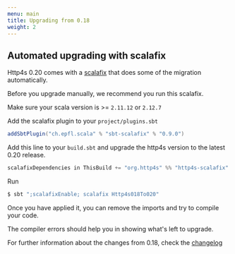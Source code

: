 ```yaml
---
menu: main
title: Upgrading from 0.18
weight: 2
---
```


## Automated upgrading with scalafix

Http4s 0.20 comes with a [scalafix](https://scalacenter.github.io/scalafix/) that does some of the migration automatically.

Before you upgrade manually, we recommend you run this scalafix.

Make sure your scala version is >= `2.11.12` or `2.12.7`
   
Add the scalafix plugin to your `project/plugins.sbt`
```sbt
addSbtPlugin("ch.epfl.scala" % "sbt-scalafix" % "0.9.0")
```

Add this line to your `build.sbt` and upgrade the http4s version to the latest 0.20 release.
```sbt
scalafixDependencies in ThisBuild += "org.http4s" %% "http4s-scalafix" % http4s020Version
```

Run
```sh
$ sbt ";scalafixEnable; scalafix Http4s018To020"
```

Once you have applied it, you can remove the imports and try to compile your code.

The compiler errors should help you in showing what's left to upgrade.

For further information about the changes from 0.18, check the [changelog](https://http4s.org/changelog/)